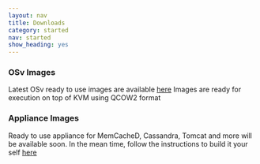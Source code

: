 ```yaml
---
layout: nav
title: Downloads
category: started
nav: started
show_heading: yes
---
```


### OSv Images
Latest OSv ready to use images are available [here](https://github.com/cloudius-systems/osv/wiki#wiki-releases)
Images are ready for execution on top of KVM using QCOW2 format       

### Appliance Images
Ready to use appliance for MemCacheD, Cassandra, Tomcat and more will be available soon.
In the mean time, follow the instructions to build it your self [here](https://github.com/cloudius-systems/osv-apps)